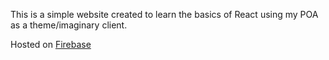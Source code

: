 This is a simple website created to learn the basics of React using my POA as a theme/imaginary client.

Hosted on [Firebase](https://cambridgeparkpoa-4cd60.firebaseapp.com/#home)
